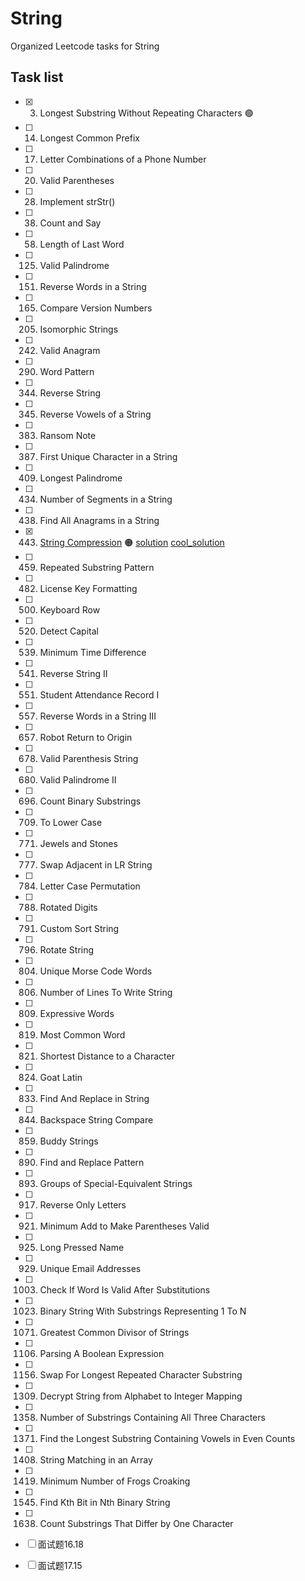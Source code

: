 # String
Organized Leetcode tasks for String

## Task list

- [x] 3. Longest Substring Without Repeating Characters :green_circle:
- [ ] 14. Longest Common Prefix
- [ ] 17. Letter Combinations of a Phone Number
- [ ] 20. Valid Parentheses
- [ ] 28. Implement strStr()
- [ ] 38. Count and Say
- [ ] 58. Length of Last Word
- [ ] 125. Valid Palindrome
- [ ] 151. Reverse Words in a String
- [ ] 165. Compare Version Numbers
- [ ] 205. Isomorphic Strings
- [ ] 242. Valid Anagram
- [ ] 290. Word Pattern
- [ ] 344. Reverse String
- [ ] 345. Reverse Vowels of a String
- [ ] 383. Ransom Note
- [ ] 387. First Unique Character in a String
- [ ] 409. Longest Palindrome
- [ ] 434. Number of Segments in a String
- [ ] 438. Find All Anagrams in a String
- [x] 443. [String Compression](https://leetcode.com/problems/string-compression/) :orange_circle: 
      [solution](https://github.com/XyK0907/for_work/blob/master/LeetCode/String/443_string_compression.py) 
      [cool_solution](https://github.com/XyK0907/for_work/blob/master/LeetCode/String/443_cool_solution.py)
- [ ] 459. Repeated Substring Pattern
- [ ] 482. License Key Formatting
- [ ] 500. Keyboard Row
- [ ] 520. Detect Capital
- [ ] 539. Minimum Time Difference
- [ ] 541. Reverse String II
- [ ] 551. Student Attendance Record I
- [ ] 557. Reverse Words in a String III
- [ ] 657. Robot Return to Origin
- [ ] 678. Valid Parenthesis String
- [ ] 680. Valid Palindrome II
- [ ] 696. Count Binary Substrings
- [ ] 709. To Lower Case
- [ ] 771. Jewels and Stones
- [ ] 777. Swap Adjacent in LR String
- [ ] 784. Letter Case Permutation
- [ ] 788. Rotated Digits
- [ ] 791. Custom Sort String
- [ ] 796. Rotate String
- [ ] 804. Unique Morse Code Words
- [ ] 806. Number of Lines To Write String
- [ ] 809. Expressive Words
- [ ] 819. Most Common Word
- [ ] 821. Shortest Distance to a Character
- [ ] 824. Goat Latin
- [ ] 833. Find And Replace in String
- [ ] 844. Backspace String Compare
- [ ] 859. Buddy Strings
- [ ] 890. Find and Replace Pattern
- [ ] 893. Groups of Special-Equivalent Strings
- [ ] 917. Reverse Only Letters
- [ ] 921. Minimum Add to Make Parentheses Valid
- [ ] 925. Long Pressed Name
- [ ] 929. Unique Email Addresses
- [ ] 1003. Check If Word Is Valid After Substitutions
- [ ] 1023. Binary String With Substrings Representing 1 To N
- [ ] 1071. Greatest Common Divisor of Strings
- [ ] 1106. Parsing A Boolean Expression
- [ ] 1156. Swap For Longest Repeated Character Substring
- [ ] 1309. Decrypt String from Alphabet to Integer Mapping
- [ ] 1358. Number of Substrings Containing All Three Characters
- [ ] 1371. Find the Longest Substring Containing Vowels in Even Counts
- [ ] 1408. String Matching in an Array
- [ ] 1419. Minimum Number of Frogs Croaking
- [ ] 1545. Find Kth Bit in Nth Binary String
- [ ] 1638. Count Substrings That Differ by One Character
- [ ] 面试题16.18
- [ ] 面试题17.15




